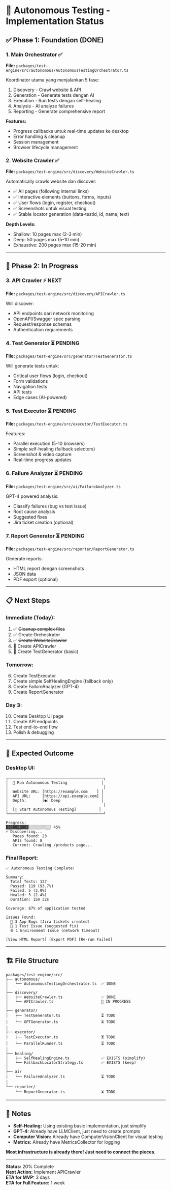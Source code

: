 # 🤖 Autonomous Testing - Implementation Status

## ✅ Phase 1: Foundation (DONE)

### 1. Main Orchestrator ✅
**File:** `packages/test-engine/src/autonomous/AutonomousTestingOrchestrator.ts`

Koordinator utama yang menjalankan 5 fase:
1. Discovery - Crawl website & API
2. Generation - Generate tests dengan AI
3. Execution - Run tests dengan self-healing
4. Analysis - AI analyze failures
5. Reporting - Generate comprehensive report

**Features:**
- Progress callbacks untuk real-time updates ke desktop
- Error handling & cleanup
- Session management
- Browser lifecycle management

### 2. Website Crawler ✅
**File:** `packages/test-engine/src/discovery/WebsiteCrawler.ts`

Automatically crawls website dan discover:
- ✅ All pages (following internal links)
- ✅ Interactive elements (buttons, forms, inputs)
- ✅ User flows (login, register, checkout)
- ✅ Screenshots untuk visual testing
- ✅ Stable locator generation (data-testid, id, name, text)

**Depth Levels:**
- Shallow: 10 pages max (2-3 min)
- Deep: 50 pages max (5-10 min)
- Exhaustive: 200 pages max (15-20 min)

---

## 🚧 Phase 2: In Progress

### 3. API Crawler ⚡ NEXT
**File:** `packages/test-engine/src/discovery/APICrawler.ts`

Will discover:
- API endpoints dari network monitoring
- OpenAPI/Swagger spec parsing
- Request/response schemas
- Authentication requirements

### 4. Test Generator ⏳ PENDING
**File:** `packages/test-engine/src/generator/TestGenerator.ts`

Will generate tests untuk:
- Critical user flows (login, checkout)
- Form validations
- Navigation tests
- API tests
- Edge cases (AI-powered)

### 5. Test Executor ⏳ PENDING
**File:** `packages/test-engine/src/executor/TestExecutor.ts`

Features:
- Parallel execution (5-10 browsers)
- Simple self-healing (fallback selectors)
- Screenshot & video capture
- Real-time progress updates

### 6. Failure Analyzer ⏳ PENDING
**File:** `packages/test-engine/src/ai/FailureAnalyzer.ts`

GPT-4 powered analysis:
- Classify failures (bug vs test issue)
- Root cause analysis
- Suggested fixes
- Jira ticket creation (optional)

### 7. Report Generator ⏳ PENDING
**File:** `packages/test-engine/src/reporter/ReportGenerator.ts`

Generate reports:
- HTML report dengan screenshots
- JSON data
- PDF export (optional)

---

## 📋 Next Steps

### Immediate (Today):
1. ✅ ~~Cleanup complex files~~
2. ✅ ~~Create Orchestrator~~
3. ✅ ~~Create WebsiteCrawler~~
4. 🔄 Create APICrawler
5. 🔄 Create TestGenerator (basic)

### Tomorrow:
6. Create TestExecutor
7. Create simple SelfHealingEngine (fallback only)
8. Create FailureAnalyzer (GPT-4)
9. Create ReportGenerator

### Day 3:
10. Create Desktop UI page
11. Create API endpoints
12. Test end-to-end flow
13. Polish & debugging

---

## 🎯 Expected Outcome

### Desktop UI:
```
┌──────────────────────────────────────────┐
│  🤖 Run Autonomous Testing               │
│                                          │
│  Website URL: [https://example.com    ] │
│  API URL:     [https://api.example.com] │
│  Depth:       [●] Deep                  │
│                                          │
│  [🚀 Start Autonomous Testing]          │
└──────────────────────────────────────────┘

Progress:
▓▓▓▓▓▓▓▓▓▓░░░░░░░░░░ 45%
⚡ Discovering... 
   Pages found: 23
   APIs found: 8
   Current: Crawling /products page...
```

### Final Report:
```
✅ Autonomous Testing Complete!

Summary:
  Total Tests: 127
  Passed: 119 (93.7%)
  Failed: 5 (3.9%)
  Healed: 3 (2.4%)
  Duration: 15m 32s

Coverage: 87% of application tested

Issues Found:
  🐛 3 App Bugs (Jira tickets created)
  🧪 1 Test Issue (suggested fix)
  🌐 1 Environment Issue (network timeout)

[View HTML Report] [Export PDF] [Re-run Failed]
```

---

## 🏗️ File Structure

```
packages/test-engine/src/
├── autonomous/
│   └── AutonomousTestingOrchestrator.ts  ✅ DONE
│
├── discovery/
│   ├── WebsiteCrawler.ts                 ✅ DONE
│   └── APICrawler.ts                     🔄 IN PROGRESS
│
├── generator/
│   ├── TestGenerator.ts                  ⏳ TODO
│   └── GPTGenerator.ts                   ⏳ TODO
│
├── executor/
│   ├── TestExecutor.ts                   ⏳ TODO
│   └── ParallelRunner.ts                 ⏳ TODO
│
├── healing/
│   ├── SelfHealingEngine.ts              ✅ EXISTS (simplify)
│   └── FallbackLocatorStrategy.ts        ✅ EXISTS (keep)
│
├── ai/
│   └── FailureAnalyzer.ts                ⏳ TODO
│
└── reporter/
    └── ReportGenerator.ts                ⏳ TODO
```

---

## 📝 Notes

- **Self-Healing:** Using existing basic implementation, just simplify
- **GPT-4:** Already have LLMClient, just need to create prompts
- **Computer Vision:** Already have ComputerVisionClient for visual testing
- **Metrics:** Already have MetricsCollector for logging

**Most infrastructure is already there! Just need to connect the pieces.**

---

**Status:** 20% Complete  
**Next Action:** Implement APICrawler  
**ETA for MVP:** 3 days  
**ETA for Full Feature:** 1 week
